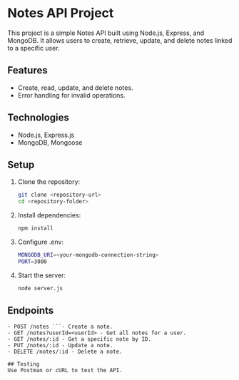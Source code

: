 # Notes API Project
This project is a simple Notes API built using Node.js, Express, and MongoDB. It allows users to create, retrieve, update, and delete notes linked to a specific user.

## Features
- Create, read, update, and delete notes.
- Error handling for invalid operations.

## Technologies
- Node.js, Express.js
- MongoDB, Mongoose

## Setup
1. Clone the repository:
   ```bash
   git clone <repository-url>
   cd <repository-folder>

2. Install dependencies:
    ```bash
   npm install

4. Configure .env:
    ```bash
   MONGODB_URI=<your-mongodb-connection-string>
   PORT=3000

6. Start the server:
    ```bash
   node server.js

## Endpoints
```http
- POST /notes ```- Create a note.
- GET /notes?userId=<userId> - Get all notes for a user.
- GET /notes/:id - Get a specific note by ID.
- PUT /notes/:id - Update a note.
- DELETE /notes/:id - Delete a note.

## Testing
Use Postman or cURL to test the API.
